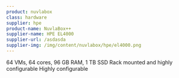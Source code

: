 ```yaml
---
product: nuvlabox
class: hardware
supplier: hpe
product-name: NuvlaBox++
supplier-name: HPE EL4000
supplier-url: /asdasda
supplier-img: /img/content/nuvlabox/hpe/el4000.png
---
```


64 VMs, 64 cores, 96 GB RAM, 1 TB SSD
Rack mounted and highly configurable
Highly configurable

